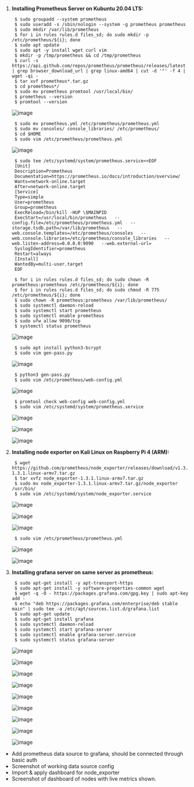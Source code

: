 1. **Installing Prometheus Server on Kubuntu 20.04 LTS:**
			
		$ sudo groupadd --system prometheus
 		$ sudo useradd -s /sbin/nologin --system -g prometheus prometheus
 		$ sudo mkdir /var/lib/prometheus
 		$ for i in rules rules.d files_sd; do sudo mkdir -p /etc/prometheus/${i}; done
 		$ sudo apt update
 		$ sudo apt -y install wget curl vim
 		$ mkdir -p /tmp/prometheus && cd /tmp/prometheus
 		$ curl -s https://api.github.com/repos/prometheus/prometheus/releases/latest | grep browser_download_url | grep linux-amd64 | cut -d '"' -f 4 | wget -qi -
 		$ tar xvf prometheus*.tar.gz
 		$ cd prometheus*/
 		$ sudo mv prometheus promtool /usr/local/bin/
 		$ prometheus --version
		$ promtool --version
 		
	![image](https://user-images.githubusercontent.com/34814966/145925107-8aaced02-226a-460e-bb3b-d5a433838d73.png)

		$ sudo mv prometheus.yml /etc/prometheus/prometheus.yml
 		$ sudo mv consoles/ console_libraries/ /etc/prometheus/
 		$ cd $HOME
 		$ sudo vim /etc/prometheus/prometheus.yml
		
	![image](https://user-images.githubusercontent.com/34814966/145925219-c51a81e0-d96f-412f-816e-74b8770a1bf8.png)

 		$ sudo tee /etc/systemd/system/prometheus.service<<EOF
		[Unit]
		Description=Prometheus
		Documentation=https://prometheus.io/docs/introduction/overview/
		Wants=network-online.target
		After=network-online.target
		[Service]
		Type=simple
		User=prometheus
		Group=prometheus
		ExecReload=/bin/kill -HUP \$MAINPID
		ExecStart=/usr/local/bin/prometheus   --config.file=/etc/prometheus/prometheus.yml   --storage.tsdb.path=/var/lib/prometheus   --web.console.templates=/etc/prometheus/consoles   --web.console.libraries=/etc/prometheus/console_libraries   --web.listen-address=0.0.0.0:9090   --web.external-url=
		SyslogIdentifier=prometheus
		Restart=always
		[Install]
		WantedBy=multi-user.target
		EOF
 
		$ for i in rules rules.d files_sd; do sudo chown -R prometheus:prometheus /etc/prometheus/${i}; done
		$ for i in rules rules.d files_sd; do sudo chmod -R 775 /etc/prometheus/${i}; done
		$ sudo chown -R prometheus:prometheus /var/lib/prometheus/
		$ sudo systemctl daemon-reload
		$ sudo systemctl start prometheus
		$ sudo systemctl enable prometheus
		$ sudo ufw allow 9090/tcp
		$ systemctl status prometheus
	
	![image](https://user-images.githubusercontent.com/34814966/145926048-5bb1f8af-becb-4993-828e-e714c7011784.png)
	
		$ sudo apt install python3-bcrypt
		$ sudo vim gen-pass.py
		
	![image](https://user-images.githubusercontent.com/34814966/145926260-b63cc3fe-6f63-4aaf-beaf-cd5ab93d3f24.png)

		$ python3 gen-pass.py
		$ sudo vim /etc/prometheus/web-config.yml
		
	![image](https://user-images.githubusercontent.com/34814966/145926529-0d9f5a8c-4b49-4ca1-93dc-85ea5962e6f1.png)
	
		$ promtool check web-config web-config.yml
		$ sudo vim /etc/systemd/system/prometheus.service
	
	![image](https://user-images.githubusercontent.com/34814966/145928190-1a64df75-dca5-485e-a9ec-9065e10f7a09.png)
	
	![image](https://user-images.githubusercontent.com/34814966/145942425-8772e6bc-08fc-4e4d-b0a4-91c351d6700b.png)

	![image](https://user-images.githubusercontent.com/34814966/145942513-02173229-1f53-4aea-9228-d7b8b58c0790.png)


2. **Installing node exporter on Kali Linux on Raspberry Pi 4 (ARM):**

		$ wget https://github.com/prometheus/node_exporter/releases/download/v1.3.1/node_exporter-1.3.1.linux-armv7.tar.gz
   		$ tar xvfz node_exporter-1.3.1.linux-armv7.tar.gz
	   	$ sudo mv node_exporter-1.3.1.linux-armv7.tar.gz/node_exporter /usr/bin/
		$ sudo vim /etc/systemd/system/node_exporter.service
	
	![image](https://user-images.githubusercontent.com/34814966/145945255-0333b40f-6004-465f-820c-59121155185b.png)
	
	![image](https://user-images.githubusercontent.com/34814966/145945540-e2bc6ed7-6b5f-4895-b32b-e77f14fad377.png)

	![image](https://user-images.githubusercontent.com/34814966/145945652-9210cc25-7f0b-463b-8a0e-81b71a8fab62.png)

		$ sudo vim /etc/prometheus/prometheus.yml
	
	![image](https://user-images.githubusercontent.com/34814966/145946788-3d8c62e1-3d9e-46ec-ab7f-0484e3a3a324.png)

	![image](https://user-images.githubusercontent.com/34814966/145947928-ed4134f7-3b54-4929-b1c1-0fa389b784ec.png)

3. **Installing grafana server on same server as prometheus:**

	 	$ sudo apt-get install -y apt-transport-https
		$ sudo apt-get install -y software-properties-common wget
		$ wget -q -O - https://packages.grafana.com/gpg.key | sudo apt-key add -
		$ echo "deb https://packages.grafana.com/enterprise/deb stable main" | sudo tee -a /etc/apt/sources.list.d/grafana.list
		$ sudo apt-get update
		$ sudo apt-get install grafana
		$ sudo systemctl daemon-reload
		$ sudo systemctl start grafana-server
		$ sudo systemctl enable grafana-server.service
		$ sudo systemctl status grafana-server
		
	![image](https://user-images.githubusercontent.com/34814966/145954172-a00451da-eb70-40ba-85f2-eaeb04a9ec1e.png)

	![image](https://user-images.githubusercontent.com/34814966/145954525-111c7a7f-27fd-4692-b39f-3c2daedc83f7.png)
	
	![image](https://user-images.githubusercontent.com/34814966/145954980-d99cb587-e49c-48fb-aab1-d4fdc8a5fb67.png)

	![image](https://user-images.githubusercontent.com/34814966/145955123-f55ca259-836d-4041-b2ef-0e9d9e702ad2.png)

	![image](https://user-images.githubusercontent.com/34814966/145955694-10e29701-9b3b-4651-9a3a-16dc1dcba734.png)

	![image](https://user-images.githubusercontent.com/34814966/145955806-ad0b6a4c-eadf-4d20-90cf-9d07ce6bb178.png)

	![image](https://user-images.githubusercontent.com/34814966/145960607-e3cbb92f-2c11-46e7-91aa-27d294e1dff5.png)

	![image](https://user-images.githubusercontent.com/34814966/145960711-173ad34a-4bfc-47e7-9ef3-798aa7eaa9e0.png)

	![image](https://user-images.githubusercontent.com/34814966/145960768-bc60a1bc-2c23-4d37-b74c-26f65470a5f9.png)


- Add prometheus data source to grafana, should be connected through basic auth
- Screenshot of working data source config
- Import & apply dashboard for node_exporter
- Screenshot of dashboard of nodes with live metrics shown.
